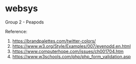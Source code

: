 # websys
Group 2 - Peapods

Reference:
1. https://brandpalettes.com/twitter-colors/
2. https://www.w3.org/Style/Examples/007/evenodd.en.html
3. https://www.computerhope.com/issues/ch001704.htm
4. https://www.w3schools.com/php/php_form_validation.asp